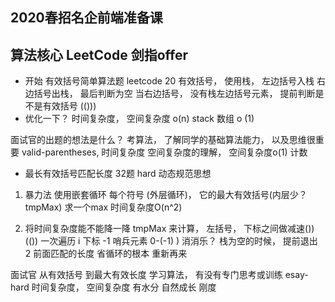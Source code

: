 ## 2020春招名企前端准备课

## 算法核心 LeetCode 剑指offer

- 开始 有效括号简单算法题
leetcode  20
 有效括号， 使用栈， 左边括号入栈 右边括号出栈， 最后判断为空
 当右边括号， 没有栈左边括号元素， 提前判断是不是有效括号
 (()))
 - 优化一下？
  时间复杂度， 空间复杂度
  o(n) stack 数组 o (1)
  
  面试官的出题的想法是什么？
  考算法， 了解同学的基础算法能力， 以及思维很重要
  valid-parentheses, 时间复杂度 空间复杂度的理解， 空间复杂度o(1) 计数

  - 最长有效括号匹配长度
  32题 hard
  动态规范思想
  1. 暴力法
  使用嵌套循环 每个符号 (外层循环)， 它的最大有效括号(内层少？ tmpMax)
  求一个max
  时间复杂度O(n^2)

  2. 将时间复杂度能不能降一降
  tmpMax 来计算， 左括号， 下标之间做减速())(())
  一次遍历  i 下标
  -1 哨兵元素 0-(-1)
  ) 消消乐？ 栈为空的时候， 提前退出 2 前面匹配的长度
  省循环的根本  重新再来

  面试官 从有效括号 到最大有效长度
  学习算法， 有没有专门思考或训练 esay-hard
  时间复杂度， 空间复杂度
  有水分 自然成长 刚度